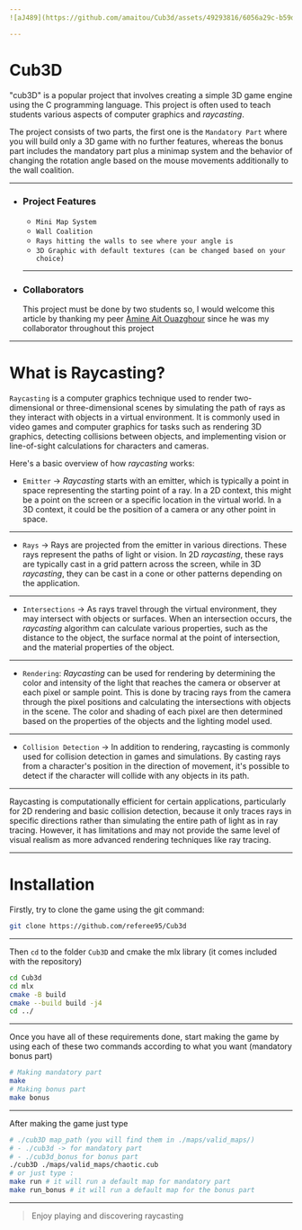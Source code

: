 ```yaml
---
![aJ489](https://github.com/amaitou/Cub3d/assets/49293816/6056a29c-b59d-469a-9867-2ddaa57ab407)

---
```

# Cub3D
"cub3D" is a popular project that involves creating a simple 3D game engine using the C programming language. This project is often used to teach students various aspects of computer graphics and *raycasting*.

The project consists of two parts, the first one is the `Mandatory Part` where you will build only a 3D game with no further features, whereas the bonus part includes the mandatory part plus a minimap system and the behavior of changing the rotation angle based on the mouse movements additionally to the wall coalition.

---

- ### Project Features
	- `Mini Map System`
	- `Wall Coalition`
	- `Rays hitting the walls to see where your angle is`
	- `3D Graphic with default textures (can be changed based on your choice)`
	---
- ### Collaborators
	This project must be done by two students so, I would welcome this article by thanking my peer [	Amine Ait Ouazghour](https://github.com/amaitou) since he was my collaborator throughout this project
---

# What is Raycasting?

`Raycasting` is a computer graphics technique used to render two-dimensional or three-dimensional scenes by simulating the path of rays as they interact with objects in a virtual environment. It is commonly used in video games and computer graphics for tasks such as rendering 3D graphics, detecting collisions between objects, and implementing vision or line-of-sight calculations for characters and cameras.

Here's a basic overview of how *raycasting* works:

- `Emitter` -> *Raycasting* starts with an emitter, which is typically a point in space representing the starting point of a ray. In a 2D context, this might be a point on the screen or a specific location in the virtual world. In a 3D context, it could be the position of a camera or any other point in space.
---
- `Rays` -> Rays are projected from the emitter in various directions. These rays represent the paths of light or vision. In 2D *raycasting*, these rays are typically cast in a grid pattern across the screen, while in 3D *raycasting*, they can be cast in a cone or other patterns depending on the application.
---
- `Intersections` -> As rays travel through the virtual environment, they may intersect with objects or surfaces. When an intersection occurs, the *raycasting* algorithm can calculate various properties, such as the distance to the object, the surface normal at the point of intersection, and the material properties of the object.
---
- `Rendering`: *Raycasting* can be used for rendering by determining the color and intensity of the light that reaches the camera or observer at each pixel or sample point. This is done by tracing rays from the camera through the pixel positions and calculating the intersections with objects in the scene. The color and shading of each pixel are then determined based on the properties of the objects and the lighting model used.
---
- `Collision Detection` -> In addition to rendering, raycasting is commonly used for collision detection in games and simulations. By casting rays from a character's position in the direction of movement, it's possible to detect if the character will collide with any objects in its path.
---

Raycasting is computationally efficient for certain applications, particularly for 2D rendering and basic collision detection, because it only traces rays in specific directions rather than simulating the entire path of light as in ray tracing. However, it has limitations and may not provide the same level of visual realism as more advanced rendering techniques like ray tracing.

---

# Installation

Firstly, try to clone the game using the git command:

```sh
git clone https://github.com/referee95/Cub3d
```
---
Then `cd` to the folder `Cub3D` and cmake the mlx library (it comes included with the repository)

```sh
cd Cub3d
cd mlx
cmake -B build
cmake --build build -j4
cd ../
```
---
Once you have all of these requirements done, start making the game by using each of these two commands according to what you want (mandatory bonus part)

```sh
# Making mandatory part
make
# Making bonus part
make bonus
```
---
After making the game just type

```sh
# ./cub3D map_path (you will find them in ./maps/valid_maps/)
# - ./cub3d -> for mandatory part
# - ./cub3d_bonus for bonus part
./cub3D ./maps/valid_maps/chaotic.cub
# or just type :
make run # it will run a default map for mandatory part
make run_bonus # it will run a default map for the bonus part
```
---
> Enjoy playing and discovering raycasting

